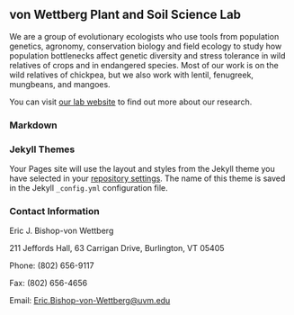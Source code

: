 ## von Wettberg Plant and Soil Science Lab

We are a group of evolutionary ecologists who use tools from population genetics, agronomy, conservation biology and field ecology to study how population bottlenecks affect genetic diversity and stress tolerance in wild relatives of crops and in endangered species.  Most of our work is on the wild relatives of chickpea, but we also work with lentil, fenugreek, mungbeans, and mangoes.

You can visit [our lab website](http://ericvonwettberg.wixsite.com/laboratory) to find out more about our research.

### Markdown



### Jekyll Themes

Your Pages site will use the layout and styles from the Jekyll theme you have selected in your [repository settings](https://github.com/vonwettberglab/vonwettberglab.github.io/settings). The name of this theme is saved in the Jekyll `_config.yml` configuration file.

### Contact Information

Eric J. Bishop-von Wettberg

211 Jeffords Hall, 63 Carrigan Drive, Burlington, VT 05405

Phone: (802) 656-9117

Fax: (802) 656-4656

Email: Eric.Bishop-von-Wettberg@uvm.edu

